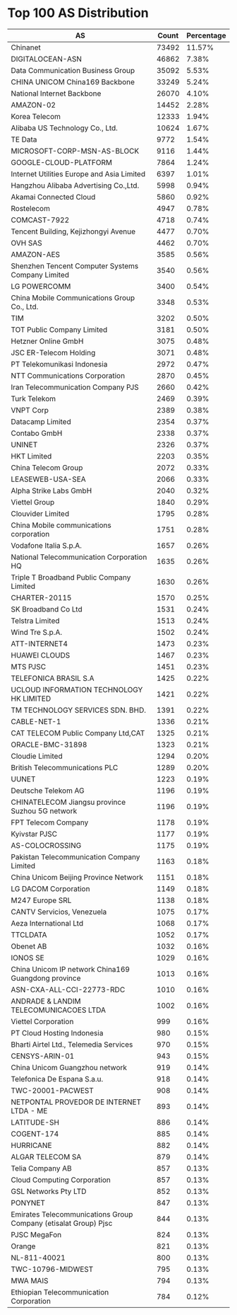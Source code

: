 # Top 100 AS Distribution
| AS | Count | Percentage |
|----|----|----|
| Chinanet | 73492 | 11.57% |
| DIGITALOCEAN-ASN | 46862 | 7.38% |
| Data Communication Business Group | 35092 | 5.53% |
| CHINA UNICOM China169 Backbone | 33249 | 5.24% |
| National Internet Backbone | 26070 | 4.10% |
| AMAZON-02 | 14452 | 2.28% |
| Korea Telecom | 12333 | 1.94% |
| Alibaba US Technology Co., Ltd. | 10624 | 1.67% |
| TE Data | 9772 | 1.54% |
| MICROSOFT-CORP-MSN-AS-BLOCK | 9116 | 1.44% |
| GOOGLE-CLOUD-PLATFORM | 7864 | 1.24% |
| Internet Utilities Europe and Asia Limited | 6397 | 1.01% |
| Hangzhou Alibaba Advertising Co.,Ltd. | 5998 | 0.94% |
| Akamai Connected Cloud | 5860 | 0.92% |
| Rostelecom | 4947 | 0.78% |
| COMCAST-7922 | 4718 | 0.74% |
| Tencent Building, Kejizhongyi Avenue | 4477 | 0.70% |
| OVH SAS | 4462 | 0.70% |
| AMAZON-AES | 3585 | 0.56% |
| Shenzhen Tencent Computer Systems Company Limited | 3540 | 0.56% |
| LG POWERCOMM | 3400 | 0.54% |
| China Mobile Communications Group Co., Ltd. | 3348 | 0.53% |
| TIM | 3202 | 0.50% |
| TOT Public Company Limited | 3181 | 0.50% |
| Hetzner Online GmbH | 3075 | 0.48% |
| JSC ER-Telecom Holding | 3071 | 0.48% |
| PT Telekomunikasi Indonesia | 2972 | 0.47% |
| NTT Communications Corporation | 2870 | 0.45% |
| Iran Telecommunication Company PJS | 2660 | 0.42% |
| Turk Telekom | 2469 | 0.39% |
| VNPT Corp | 2389 | 0.38% |
| Datacamp Limited | 2354 | 0.37% |
| Contabo GmbH | 2338 | 0.37% |
| UNINET | 2326 | 0.37% |
| HKT Limited | 2203 | 0.35% |
| China Telecom Group | 2072 | 0.33% |
| LEASEWEB-USA-SEA | 2066 | 0.33% |
| Alpha Strike Labs GmbH | 2040 | 0.32% |
| Viettel Group | 1840 | 0.29% |
| Clouvider Limited | 1795 | 0.28% |
| China Mobile communications corporation | 1751 | 0.28% |
| Vodafone Italia S.p.A. | 1657 | 0.26% |
| National Telecommunication Corporation HQ | 1635 | 0.26% |
| Triple T Broadband Public Company Limited | 1630 | 0.26% |
| CHARTER-20115 | 1570 | 0.25% |
| SK Broadband Co Ltd | 1531 | 0.24% |
| Telstra Limited | 1513 | 0.24% |
| Wind Tre S.p.A. | 1502 | 0.24% |
| ATT-INTERNET4 | 1473 | 0.23% |
| HUAWEI CLOUDS | 1467 | 0.23% |
| MTS PJSC | 1451 | 0.23% |
| TELEFONICA BRASIL S.A | 1425 | 0.22% |
| UCLOUD INFORMATION TECHNOLOGY HK LIMITED | 1421 | 0.22% |
| TM TECHNOLOGY SERVICES SDN. BHD. | 1391 | 0.22% |
| CABLE-NET-1 | 1336 | 0.21% |
| CAT TELECOM Public Company Ltd,CAT | 1325 | 0.21% |
| ORACLE-BMC-31898 | 1323 | 0.21% |
| Cloudie Limited | 1294 | 0.20% |
| British Telecommunications PLC | 1289 | 0.20% |
| UUNET | 1223 | 0.19% |
| Deutsche Telekom AG | 1196 | 0.19% |
| CHINATELECOM Jiangsu province Suzhou 5G network | 1196 | 0.19% |
| FPT Telecom Company | 1178 | 0.19% |
| Kyivstar PJSC | 1177 | 0.19% |
| AS-COLOCROSSING | 1175 | 0.19% |
| Pakistan Telecommunication Company Limited | 1163 | 0.18% |
| China Unicom Beijing Province Network | 1151 | 0.18% |
| LG DACOM Corporation | 1149 | 0.18% |
| M247 Europe SRL | 1138 | 0.18% |
| CANTV Servicios, Venezuela | 1075 | 0.17% |
| Aeza International Ltd | 1068 | 0.17% |
| TTCLDATA | 1052 | 0.17% |
| Obenet AB | 1032 | 0.16% |
| IONOS SE | 1029 | 0.16% |
| China Unicom IP network China169 Guangdong province | 1013 | 0.16% |
| ASN-CXA-ALL-CCI-22773-RDC | 1010 | 0.16% |
| ANDRADE & LANDIM TELECOMUNICACOES LTDA | 1002 | 0.16% |
| Viettel Corporation | 999 | 0.16% |
| PT Cloud Hosting Indonesia | 980 | 0.15% |
| Bharti Airtel Ltd., Telemedia Services | 970 | 0.15% |
| CENSYS-ARIN-01 | 943 | 0.15% |
| China Unicom Guangzhou network | 919 | 0.14% |
| Telefonica De Espana S.a.u. | 918 | 0.14% |
| TWC-20001-PACWEST | 908 | 0.14% |
| NETPONTAL PROVEDOR DE INTERNET LTDA - ME | 893 | 0.14% |
| LATITUDE-SH | 886 | 0.14% |
| COGENT-174 | 885 | 0.14% |
| HURRICANE | 882 | 0.14% |
| ALGAR TELECOM SA | 879 | 0.14% |
| Telia Company AB | 857 | 0.13% |
| Cloud Computing Corporation | 857 | 0.13% |
| GSL Networks Pty LTD | 852 | 0.13% |
| PONYNET | 847 | 0.13% |
| Emirates Telecommunications Group Company (etisalat Group) Pjsc | 844 | 0.13% |
| PJSC MegaFon | 824 | 0.13% |
| Orange | 821 | 0.13% |
| NL-811-40021 | 800 | 0.13% |
| TWC-10796-MIDWEST | 795 | 0.13% |
| MWA MAIS | 794 | 0.13% |
| Ethiopian Telecommunication Corporation | 784 | 0.12% |
